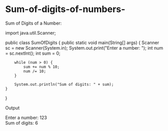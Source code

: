 # Sum-of-digits-of-numbers-
Sum of Digits of a Number:

import java.util.Scanner;

public class SumOfDigits {
    public static void main(String[] args) {
        Scanner sc = new Scanner(System.in);
        System.out.print("Enter a number: ");
        int num = sc.nextInt();
        int sum = 0;

        while (num > 0) {
            sum += num % 10;
            num /= 10;
        }

        System.out.println("Sum of digits: " + sum);
    }
}

Output

Enter a number: 123  
Sum of digits: 6
